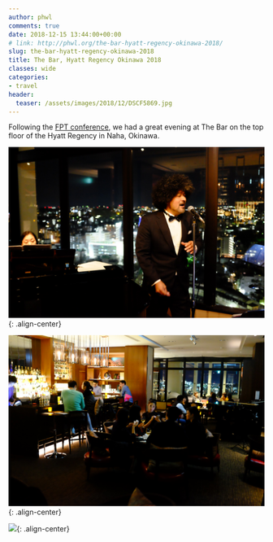 ```yaml
---
author: phwl
comments: true
date: 2018-12-15 13:44:00+00:00
# link: http://phwl.org/the-bar-hyatt-regency-okinawa-2018/
slug: the-bar-hyatt-regency-okinawa-2018
title: The Bar, Hyatt Regency Okinawa 2018
classes: wide
categories:
- travel
header:
  teaser: /assets/images/2018/12/DSCF5869.jpg
---
```


Following the [FPT conference](http://icfpt.org), we had a great evening at The Bar on the top floor of the Hyatt Regency in Naha, Okinawa.

![](/assets/images/2018/12/DSCF5869.jpg){: .align-center}

<!-- more -->

![](/assets/images/2018/12/DSCF5878.jpg){: .align-center}

![](http://phwl.org/wp-content/uploads/2018/12/DSCF5871.jpg){: .align-center}
